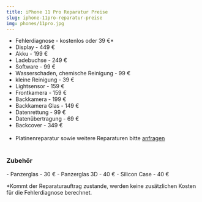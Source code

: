 ```yaml
---
title: iPhone 11 Pro Reparatur Preise
slug: iphone-11pro-reparatur-preise
img: phones/11pro.jpg
---
```


- Fehlerdiagnose - kostenlos oder 39 €*
- Display - 449 €
- Akku - 199 €
- Ladebuchse - 249 €
- Software - 99 €
- Wasserschaden, chemische Reinigung - 99 €
- kleine Reinigung - 39 €
- Lightsensor - 159 €
- Frontkamera - 159  €
- Backkamera - 199 €
- Backkamera Glas - 149 €
- Datenrettung - 99 €
- Datenübertragung - 69 €
- Backcover - 349 €<br><br>
- Platinenreparatur sowie weitere Reparaturen bitte <a href="/kontakt">anfragen</a>
<br></br>
<h3>Zubehör</h3>
- Panzerglas - 30 €
- Panzerglas 3D - 40 €
- Silicon Case - 40 €

*Kommt der Reparaturauftrag zustande, werden keine zusätzlichen Kosten für die Fehlerdiagnose berechnet.
